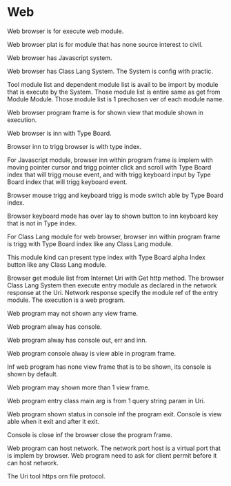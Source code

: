 # Web

Web browser is for execute web module.

Web browser plat is for module that has none source interest to civil.

Web browser has Javascript system.

Web browser has Class Lang System.
The System is config with practic.

Tool module list and dependent module list is avail
to be import by module that is execute by the System.
Those module list is entire same as get from Module Module.
Those module list is 1 prechosen ver of each module name.

Web browser program frame is for shown view that module shown in execution.

Web browser is inn with Type Board.

Browser inn to trigg browser is with type index.

For Javascript module,
browser inn within program frame is implem with moving pointer cursor and
trigg pointer click and scroll with Type Board index that will trigg mouse event, 
and with trigg keyboard input by Type Board index that will trigg
keyboard event.

Browser mouse trigg and keyboard trigg is mode switch able by Type Board index.

Browser keyboard mode has over lay to shown button to inn keyboard key that
is not in Type index.

For Class Lang module for web browser,
browser inn within program frame is trigg with Type Board index like any
Class Lang module.

This module kind can present type index with Type Board alpha Index button
like any Class Lang module.

Browser get module list from Internet Uri with Get http method.
The browser Class Lang System then execute entry module as declared in the 
network response at the Uri.
Network response specify the module ref of the entry module.
The execution is a web program.

Web program may not shown any view frame.

Web program alway has console.

Web program alway has console out, err and inn.

Web program console alway is view able in program frame.

Inf web program has none view frame that is to be shown, its console is shown by default.

Web program may shown more than 1 view frame.

Web program entry class main arg is from 1 query string param in Uri.

Web program shown status in console inf the program exit.
Console is view able when it exit and after it exit.

Console is close inf the browser close the program frame.

Web program can host network.
The network port host is a virtual port that is implem by browser.
Web program need to ask for client permit before it can host network.

The Uri tool https orn file protocol.